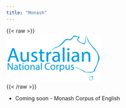 ```yaml
---
title: "Monash"
---
```

{{< raw >}}
<br/>
<img src="/ausnc-logo_250px.png" title="AusNC Logo" class="home_image"/>
<br/>
{{< /raw >}}

- Coming soon - Monash Corpus of English
<!-- - [Monash Corpus of English](https://ausnc.org.au/corpora/monash) -->
